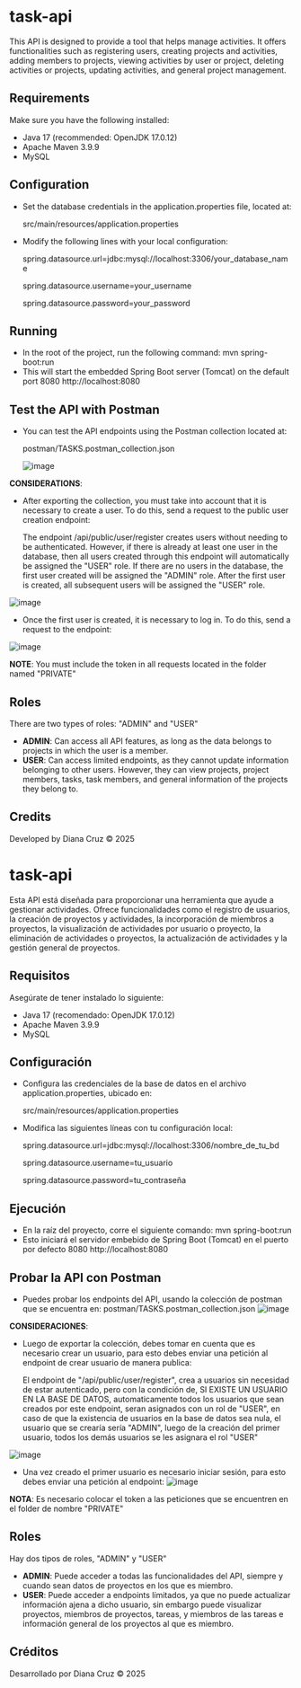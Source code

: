 # task-api 
This API is designed to provide a tool that helps manage activities. It offers functionalities such as registering users, creating projects and activities, adding members to projects, viewing activities by user or project, deleting activities or projects, updating activities, and general project management.

## Requirements
Make sure you have the following installed:
- Java 17 (recommended: OpenJDK 17.0.12)
- Apache Maven 3.9.9
- MySQL

## Configuration
- Set the database credentials in the application.properties file, located at:
  
  src/main/resources/application.properties
- Modify the following lines with your local configuration:
  
  spring.datasource.url=jdbc:mysql://localhost:3306/your_database_name
  
  spring.datasource.username=your_username
  
  spring.datasource.password=your_password
  
## Running
- In the root of the project, run the following command:
  mvn spring-boot:run
- This will start the embedded Spring Boot server (Tomcat) on the default port 8080
  http://localhost:8080

## Test the API with Postman
- You can test the API endpoints using the Postman collection located at:
  
  postman/TASKS.postman_collection.json
  
  ![image](https://github.com/user-attachments/assets/3d914354-f26e-42b7-8af2-f18d1818eef5)

**CONSIDERATIONS**:
  - After exporting the collection, you must take into account that it is necessary to create a user. To do this, send a request to the public user creation endpoint:

     The endpoint /api/public/user/register creates users without needing to be authenticated. However, if there is already at least one user in the database, then all users created through this endpoint will automatically be assigned the "USER" role.
If there are no users in the database, the first user created will be assigned the "ADMIN" role. After the first user is created, all subsequent users will be assigned the "USER" role.

  ![image](https://github.com/user-attachments/assets/5549ec8e-dd17-42dc-89f4-ba791d67ed42)
  
 - Once the first user is created, it is necessary to log in. To do this, send a request to the endpoint:
   
  ![image](https://github.com/user-attachments/assets/cbe1eebf-bccb-4d7d-83b3-7e88691687f3)

**NOTE**:
  You must include the token in all requests located in the folder named "PRIVATE"
  
## Roles
There are two types of roles: "ADMIN" and "USER"
  - **ADMIN**: Can access all API features, as long as the data belongs to projects in which the user is a member.
  - **USER**: Can access limited endpoints, as they cannot update information belonging to other users. However, they can view projects, project members, tasks, task members, and general information of the projects they belong to.

## Credits
Developed by Diana Cruz
© 2025

# task-api 
Esta API está diseñada para proporcionar una herramienta que ayude a gestionar actividades. Ofrece funcionalidades como el registro de usuarios, la creación de proyectos y actividades, la incorporación de miembros a proyectos, la visualización de actividades por usuario o proyecto, la eliminación de actividades o proyectos, la actualización de actividades y la gestión general de proyectos.

## Requisitos
Asegúrate de tener instalado lo siguiente:
- Java 17 (recomendado: OpenJDK 17.0.12)
- Apache Maven 3.9.9
- MySQL

## Configuración
- Configura las credenciales de la base de datos en el archivo application.properties, ubicado en:

  src/main/resources/application.properties
  
- Modifica las siguientes líneas con tu configuración local:
  
  spring.datasource.url=jdbc:mysql://localhost:3306/nombre_de_tu_bd
  
  spring.datasource.username=tu_usuario
  
  spring.datasource.password=tu_contraseña
  
## Ejecución
- En la raíz del proyecto, corre el siguiente comando:
  mvn spring-boot:run
- Esto iniciará el servidor embebido de Spring Boot (Tomcat) en el puerto por defecto 8080
  http://localhost:8080

## Probar la API con Postman
- Puedes probar los endpoints del API, usando la colección de postman que se encuentra en:
  postman/TASKS.postman_collection.json
    ![image](https://github.com/user-attachments/assets/90353a5e-3ec4-4a15-8774-fc5a62488874)

**CONSIDERACIONES**:
  - Luego de exportar la colección, debes tomar en cuenta que es necesario crear un usuario, para esto debes enviar una petición al endpoint de crear usuario de manera publica:

      El endpoint de "/api/public/user/register", crea a usuarios sin necesidad de estar autenticado, pero con la condición de, SI EXISTE UN USUARIO EN LA BASE DE DATOS, automaticamente todos los usuarios que sean creados por este endpoint, seran asignados con un rol de "USER", en caso de que la existencia de usuarios en la base de datos sea nula, el usuario que se crearía sería "ADMIN", luego de la creación del primer usuario, todos los demás usuarios se les asignara el rol "USER"
    
  ![image](https://github.com/user-attachments/assets/5549ec8e-dd17-42dc-89f4-ba791d67ed42)
  
- Una vez creado el primer usuario es necesario iniciar sesión, para esto debes enviar una petición al endpoint:
  ![image](https://github.com/user-attachments/assets/cbe1eebf-bccb-4d7d-83b3-7e88691687f3)

**NOTA**:
Es necesario colocar el token a las peticiones que se encuentren en el folder de nombre "PRIVATE"
  
## Roles
  Hay dos tipos de roles, "ADMIN" y "USER"
- **ADMIN**: Puede acceder a todas las funcionalidades del API, siempre y cuando sean datos de proyectos en los que es miembro.
- **USER**: Puede acceder a endpoints límitados, ya que no puede actualizar información ajena a dicho usuario, sin embargo puede visualizar proyectos, miembros de proyectos, tareas, y miembros de las tareas e información general de los proyectos al que es miembro.

## Créditos
Desarrollado por Diana Cruz
© 2025

